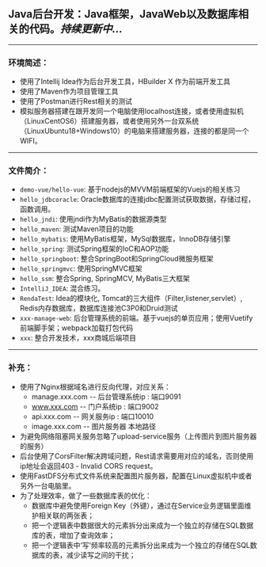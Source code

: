 ## Java后台开发：Java框架，JavaWeb以及数据库相关的代码。*持续更新中...*
***
### 环境简述：
- 使用了Intellij Idea作为后台开发工具，HBuilder X 作为前端开发工具
- 使用了Maven作为项目管理工具
- 使用了Postman进行Rest相关的测试
- 模拟服务器搭建在跟开发同一个电脑使用localhost连接，或者使用虚拟机（LinuxCentOS6）搭建服务器，或者使用另外一台双系统（LinuxUbuntu18+Windows10）的电脑来搭建服务器，连接的都是同一个WIFI。
***
### 文件简介：
+ `demo-vue/hello-vue`: 基于nodejs的MVVM前端框架的Vuejs的相关练习
+ `hello_jdbcoracle`: Oracle数据库的连接jdbc配置测试获取数据，存储过程，函数调用。
+ `hello_jndi`: 使用jndi作为MyBatis的数据源类型
+ `hello_maven`: 测试Maven项目的功能
+ `hello_mybatis`: 使用MyBatis框架，MySql数据库，InnoDB存储引擎
+ `hello_spring`: 测试Spring框架的IoC和AOP功能
+ `hello_springboot`: 整合SpringBoot和SpringCloud微服务框架
+ `hello_springmvc`: 使用SpringMVC框架
+ `hello_ssm`: 整合Spring, SpringMCV, MyBatis三大框架
+ `IntelliJ_IDEA`: 混合练习。
+ `RendaTest`: Idea的模块化, Tomcat的三大组件（Filter,listener,servlet）, Redis内存数据库，数据库连接池C3P0和Druid测试
+ `xxx-manage-web`: 后台管理系统的前端。基于vuejs的单页应用；使用Vuetify前端脚手架；webpack加载打包代码
+ `xxx`: 整合开发技术，xxx商城后端项目
***
### 补充：
- 使用了Nginx根据域名进行反向代理，对应关系：
    + manage.xxx.com -- 后台管理系统ip : 端口9091
    + www.xxx.com -- 门户系统ip : 端口9002
    + api.xxx.com -- 网关服务ip : 端口10010
    + image.xxx.com -- 图片服务器 本地路径
- 为避免网络阻塞网关服务忽略了upload-service服务（上传图片到图片服务器的服务）
- 后台使用了CorsFilter解决跨域问题，Rest请求需要用对应的域名，否则使用ip地址会返回403 - Invalid CORS request。
- 使用FastDFS分布式文件系统来配置图片服务器，配置在Linux虚拟机中或者另外一台电脑里。
- 为了处理效率，做了一些数据库表的优化：
    + 数据库中避免使用Foreign Key（外键），通过在Service业务逻辑里面维护相关联的两张表；
    + 把一个逻辑表中数据很大的元素拆分出来成为一个独立的存储在SQL数据库的表，增加了查询效率；
    + 把一个逻辑表中‘写’频率较高的元素拆分出来成为一个独立的存储在SQL数据库的表，减少读写之间的干扰；


